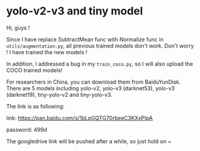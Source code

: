 # yolo-v2-v3 and tiny model
Hi, guys ! 

Since I have replace SubtractMean func with Normalize func in ```utils/augmentation.py```, all previous trained models 
don't work. Don't worry ! I have trained the new models !

In addition, I addressed a bug in my ```train_coco.py```, so I will also upload the COCO trained models!


For researchers in China, you can download them from BaiduYunDisk. 
There are 5 models including yolo-v2, yolo-v3 (darknet53), yolo-v3 (darknet19), tiny-yolo-v2 and tiny-yolo-v3.

The link is as following: 

link: https://pan.baidu.com/s/1bLpGQTG70rbeeC3KXxPIpA 

password: 499d 

The googledrive link will be pushed after a while, so just hold on ~